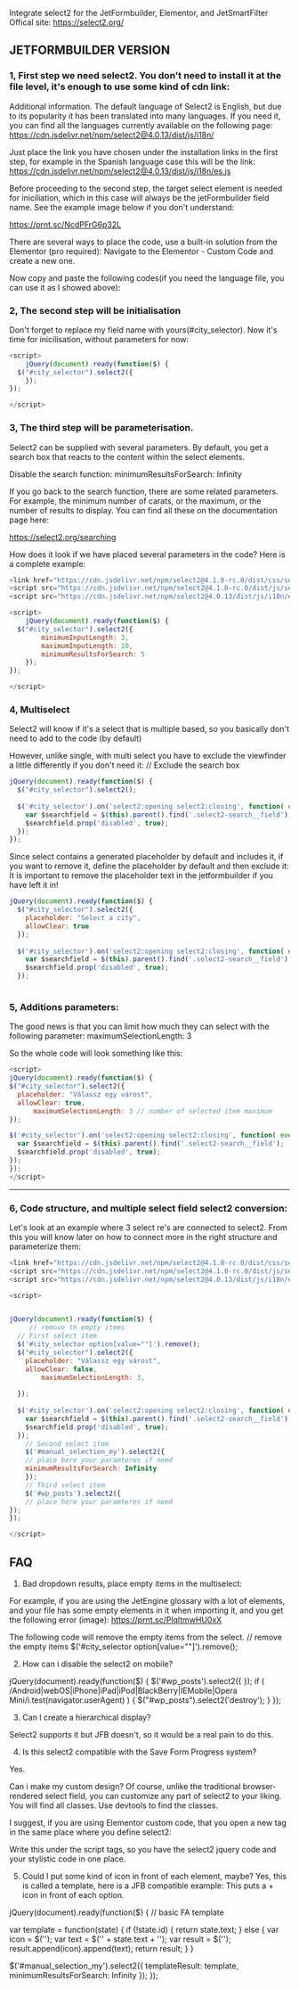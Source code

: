 Integrate select2 for the JetFormbuilder, Elementor, and JetSmartFilter
Offical site: https://select2.org/

## JETFORMBUILDER VERSION

### 1, First step we need select2. You don't need to install it at the file level, it's enough to use some kind of cdn link:

<link href="https://cdn.jsdelivr.net/npm/select2@4.1.0-rc.0/dist/css/select2.min.css" rel="stylesheet" />
<script src="https://cdn.jsdelivr.net/npm/select2@4.1.0-rc.0/dist/js/select2.min.js"></script>

Additional information. The default language of Select2 is English, but due to its popularity it has been translated into many languages. 
If you need it, you can find all the languages currently available on the following page: https://cdn.jsdelivr.net/npm/select2@4.0.13/dist/js/i18n/

Just place the link you have chosen under the installation links in the first step, for example in the Spanish language case this will be the link:
https://cdn.jsdelivr.net/npm/select2@4.0.13/dist/js/i18n/es.js


Before proceeding to the second step, the target select element is needed for iniciliation, which in this case will always be the jetFormbuilder field name.
See the example image below if you don't understand:

https://prnt.sc/NcdPFrG6p32L

There are several ways to place the code, use a built-in solution from the Elementor (pro required):
Navigate to the
Elementor - Custom Code and create a new one.

Now copy and paste the following codes(if you need the language file, you can use it as I showed above):

<link href="https://cdn.jsdelivr.net/npm/select2@4.1.0-rc.0/dist/css/select2.min.css" rel="stylesheet" />
<script src="https://cdn.jsdelivr.net/npm/select2@4.1.0-rc.0/dist/js/select2.min.js"></script>
<script src="https://cdn.jsdelivr.net/npm/select2@4.0.13/dist/js/i18n/en.js"></script>


### 2, The second step will be initialisation

Don't forget to replace my field name with yours(#city_selector).
Now it's time for inicilisation, without parameters for now:

```javascript
<script>
	jQuery(document).ready(function($) {
  $("#city_selector").select2({  	
    });
});

</script>
```

### 3, The third step will be parameterisation.

Select2 can be supplied with several parameters. By default, you get a search box that reacts to the content within the select elements. 

Disable the search function: minimumResultsForSearch: Infinity

If you go back to the search function, there are some related parameters. For example, the minimum number of carats, or the maximum, 
or the number of results to display. You can find all these on the documentation page here:

https://select2.org/searching

How does it look if we have placed several parameters in the code? 
Here is a complete example:

```javascript
<link href="https://cdn.jsdelivr.net/npm/select2@4.1.0-rc.0/dist/css/select2.min.css" rel="stylesheet" />
<script src="https://cdn.jsdelivr.net/npm/select2@4.1.0-rc.0/dist/js/select2.min.js"></script>
<script src="https://cdn.jsdelivr.net/npm/select2@4.0.13/dist/js/i18n/en.js"></script> 

<script>
	jQuery(document).ready(function($) {
  $("#city_selector").select2({  	
		minimumInputLength: 3,
		maximumInputLength: 10,
		minimumResultsForSearch: 5
    });
});

</script>
```

### 4, Multiselect

Select2 will know if it's a select that is multiple based, so you basically don't need to add to the code (by default)

However, unlike single, with multi select you have to exclude the viewfinder a little differently if you don't need it:
// Exclude the search box
```javascript
jQuery(document).ready(function($) {
  $("#city_selector").select2();
  
  $('#city_selector').on('select2:opening select2:closing', function( event ) {
    var $searchfield = $(this).parent().find('.select2-search__field');
    $searchfield.prop('disabled', true);
  });
});
```

Since select contains a generated placeholder by default and includes it, if you want to remove it, define the placeholder by default and then exclude it:
It is important to remove the placeholder text in the jetformbuilder if you have left it in!
```javascript
jQuery(document).ready(function($) {
  $("#city_selector").select2({
    placeholder: "Select a city",
    allowClear: true
  });
  
  $('#city_selector').on('select2:opening select2:closing', function( event ) {
    var $searchfield = $(this).parent().find('.select2-search__field');
    $searchfield.prop('disabled', true);
  });
  
```  
### 5, Additions parameters:

  The good news is that you can limit how much they can select with the following parameter:
  maximumSelectionLength: 3
  
  
  So the whole code will look something like this:
  ```javascript
  <script>
jQuery(document).ready(function($) {
  $("#city_selector").select2({
    placeholder: "Válassz egy várost",
    allowClear: true,
		maximumSelectionLength: 3 // number of selected item maximum
  });
  
  $('#city_selector').on('select2:opening select2:closing', function( event ) {
    var $searchfield = $(this).parent().find('.select2-search__field');
    $searchfield.prop('disabled', true);
  });
});
</script>
```

------

### 6, Code structure, and multiple select field select2 conversion:
Let's look at an example where 3 select re's are connected to select2. 
From this you will know later on how to connect more in the right structure and parameterize them:


```javascript
<link href="https://cdn.jsdelivr.net/npm/select2@4.1.0-rc.0/dist/css/select2.min.css" rel="stylesheet" />
<script src="https://cdn.jsdelivr.net/npm/select2@4.1.0-rc.0/dist/js/select2.min.js"></script>
<script src="https://cdn.jsdelivr.net/npm/select2@4.0.13/dist/js/i18n/en.js"></script> 

<script>


jQuery(document).ready(function($) {
	 // remove th empty items
  // First select item
  $('#city_selector option[value=""]').remove();
  $("#city_selector").select2({
    placeholder: "Válassz egy várost",
    allowClear: false,
		maximumSelectionLength: 3,
		
  });
  
  $('#city_selector').on('select2:opening select2:closing', function( event ) {
    var $searchfield = $(this).parent().find('.select2-search__field');
    $searchfield.prop('disabled', true);
  });
	// Second select item
	$('#manual_selection_my').select2({
	// place here your paramteres if need
	minimumResultsForSearch: Infinity 
	});
	// Third select item
	$('#wp_posts').select2({
	// place here your paramteres if need
});
});

</script>
```



## FAQ

1. Bad dropdown results, place empty items in the multiselect:


For example, if you are using the JetEngine glossary with a lot of elements, and your file has some empty elements in it when importing it,
and you get the following error (image): https://prnt.sc/PlqltmwHU0xX


The following code will remove the empty items from the select.
// remove the empty items
$('#city_selector option[value=""]').remove();


2. How can i disable the select2 on mobile?

jQuery(document).ready(function($) {
		$('#wp_posts').select2({
	});
 if ( /Android|webOS|iPhone|iPad|iPod|BlackBerry|IEMobile|Opera Mini/i.test(navigator.userAgent) ) {
 $("#wp_posts").select2('destroy');
}
 });	

3. Can I create a hierarchical display?

Select2 supports it but JFB doesn't, so it would be a real pain to do this.

4. Is this select2 compatible with the Save Form Progress system?

Yes.

Can i make my custom design?
Of course, unlike the traditional browser-rendered select field, you can customize any part of select2 to your liking. 
You will find all classes. Use devtools to find the classes.

I suggest, if you are using Elementor custom code, that you open a new tag in the same place where you define select2:

<style>
.select2-container--default .select2-results>.select2-results__options {
	color: black;
	}
</style>

Write this under the script tags, so you have the select2 jquery code and your stylistic code in one place.

5. Could I put some kind of icon in front of each element, maybe?
Yes, this is called a template, here is a JFB compatible example:
This puts a + icon in front of each option.

jQuery(document).ready(function($) {
// basic FA template

var template = function(state) {
  if (!state.id) {
    return state.text;
  }
  else {
    var icon = $('<span><i class="fa fa-plus"></i></span>');
    var text = $('<span>' + state.text + '</span>');
    var result = $('<span></span>');
    result.append(icon).append(text);
    return result;
  }
}

  $('#manual_selection_my').select2({
    templateResult: template,
    minimumResultsForSearch: Infinity 
  });
});


